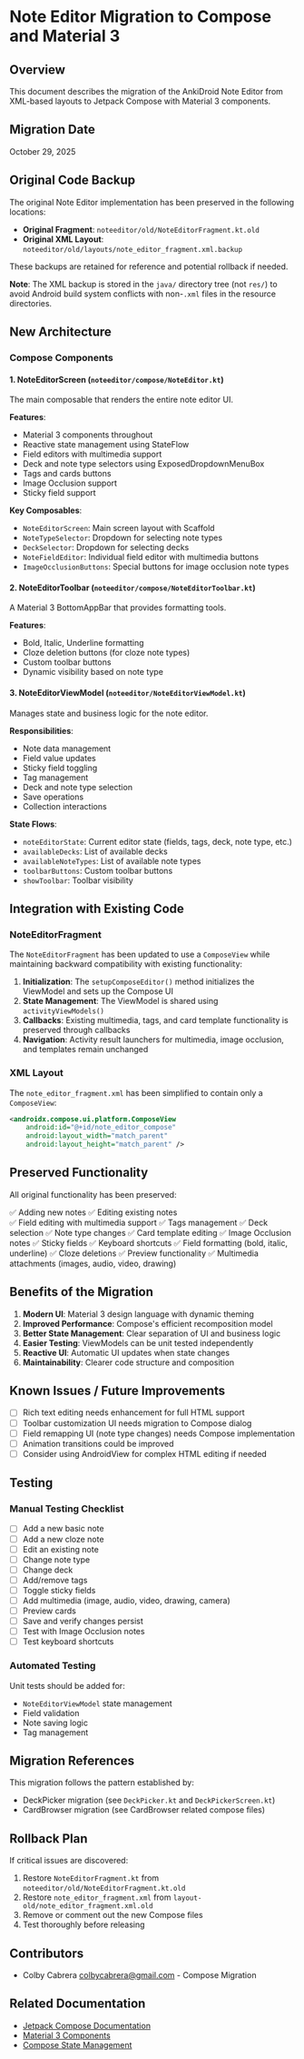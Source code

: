 # Note Editor Migration to Compose and Material 3

## Overview

This document describes the migration of the AnkiDroid Note Editor from XML-based layouts to Jetpack Compose with Material 3 components.

## Migration Date
October 29, 2025

## Original Code Backup

The original Note Editor implementation has been preserved in the following locations:
- **Original Fragment**: `noteeditor/old/NoteEditorFragment.kt.old`
- **Original XML Layout**: `noteeditor/old/layouts/note_editor_fragment.xml.backup`

These backups are retained for reference and potential rollback if needed.

**Note**: The XML backup is stored in the `java/` directory tree (not `res/`) to avoid Android build system conflicts with non-`.xml` files in the resource directories.

## New Architecture

### Compose Components

#### 1. NoteEditorScreen (`noteeditor/compose/NoteEditor.kt`)
The main composable that renders the entire note editor UI.

**Features**:
- Material 3 components throughout
- Reactive state management using StateFlow
- Field editors with multimedia support
- Deck and note type selectors using ExposedDropdownMenuBox
- Tags and cards buttons
- Image Occlusion support
- Sticky field support

**Key Composables**:
- `NoteEditorScreen`: Main screen layout with Scaffold
- `NoteTypeSelector`: Dropdown for selecting note types
- `DeckSelector`: Dropdown for selecting decks
- `NoteFieldEditor`: Individual field editor with multimedia buttons
- `ImageOcclusionButtons`: Special buttons for image occlusion note types

#### 2. NoteEditorToolbar (`noteeditor/compose/NoteEditorToolbar.kt`)
A Material 3 BottomAppBar that provides formatting tools.

**Features**:
- Bold, Italic, Underline formatting
- Cloze deletion buttons (for cloze note types)
- Custom toolbar buttons
- Dynamic visibility based on note type

#### 3. NoteEditorViewModel (`noteeditor/NoteEditorViewModel.kt`)
Manages state and business logic for the note editor.

**Responsibilities**:
- Note data management
- Field value updates
- Sticky field toggling
- Tag management
- Deck and note type selection
- Save operations
- Collection interactions

**State Flows**:
- `noteEditorState`: Current editor state (fields, tags, deck, note type, etc.)
- `availableDecks`: List of available decks
- `availableNoteTypes`: List of available note types
- `toolbarButtons`: Custom toolbar buttons
- `showToolbar`: Toolbar visibility

## Integration with Existing Code

### NoteEditorFragment
The `NoteEditorFragment` has been updated to use a `ComposeView` while maintaining backward compatibility with existing functionality:

1. **Initialization**: The `setupComposeEditor()` method initializes the ViewModel and sets up the Compose UI
2. **State Management**: The ViewModel is shared using `activityViewModels()`
3. **Callbacks**: Existing multimedia, tags, and card template functionality is preserved through callbacks
4. **Navigation**: Activity result launchers for multimedia, image occlusion, and templates remain unchanged

### XML Layout
The `note_editor_fragment.xml` has been simplified to contain only a `ComposeView`:

```xml
<androidx.compose.ui.platform.ComposeView
    android:id="@+id/note_editor_compose"
    android:layout_width="match_parent"
    android:layout_height="match_parent" />
```

## Preserved Functionality

All original functionality has been preserved:

✅ Adding new notes
✅ Editing existing notes  
✅ Field editing with multimedia support
✅ Tags management
✅ Deck selection
✅ Note type changes
✅ Card template editing
✅ Image Occlusion notes
✅ Sticky fields
✅ Keyboard shortcuts
✅ Field formatting (bold, italic, underline)
✅ Cloze deletions
✅ Preview functionality
✅ Multimedia attachments (images, audio, video, drawing)

## Benefits of the Migration

1. **Modern UI**: Material 3 design language with dynamic theming
2. **Improved Performance**: Compose's efficient recomposition model
3. **Better State Management**: Clear separation of UI and business logic
4. **Easier Testing**: ViewModels can be unit tested independently
5. **Reactive UI**: Automatic UI updates when state changes
6. **Maintainability**: Clearer code structure and composition

## Known Issues / Future Improvements

- [ ] Rich text editing needs enhancement for full HTML support
- [ ] Toolbar customization UI needs migration to Compose dialog
- [ ] Field remapping UI (note type changes) needs Compose implementation
- [ ] Animation transitions could be improved
- [ ] Consider using AndroidView for complex HTML editing if needed

## Testing

### Manual Testing Checklist

- [ ] Add a new basic note
- [ ] Add a new cloze note
- [ ] Edit an existing note
- [ ] Change note type
- [ ] Change deck
- [ ] Add/remove tags
- [ ] Toggle sticky fields
- [ ] Add multimedia (image, audio, video, drawing, camera)
- [ ] Preview cards
- [ ] Save and verify changes persist
- [ ] Test with Image Occlusion notes
- [ ] Test keyboard shortcuts

### Automated Testing

Unit tests should be added for:
- `NoteEditorViewModel` state management
- Field validation
- Note saving logic
- Tag management

## Migration References

This migration follows the pattern established by:
- DeckPicker migration (see `DeckPicker.kt` and `DeckPickerScreen.kt`)
- CardBrowser migration (see CardBrowser related compose files)

## Rollback Plan

If critical issues are discovered:
1. Restore `NoteEditorFragment.kt` from `noteeditor/old/NoteEditorFragment.kt.old`
2. Restore `note_editor_fragment.xml` from `layout-old/note_editor_fragment.xml.old`
3. Remove or comment out the new Compose files
4. Test thoroughly before releasing

## Contributors

- Colby Cabrera <colbycabrera@gmail.com> - Compose Migration

## Related Documentation

- [Jetpack Compose Documentation](https://developer.android.com/jetpack/compose)
- [Material 3 Components](https://m3.material.io/)
- [Compose State Management](https://developer.android.com/jetpack/compose/state)
